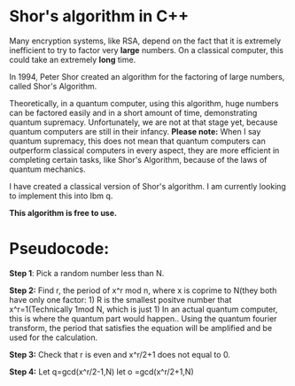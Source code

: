 # **Shor's algorithm in C++**
Many encryption systems, like RSA, depend on the fact that it is extremely inefficient to try to factor very **large** numbers. On a classical computer, this could take an extremely **long** time.

In 1994, Peter Shor created an algorithm for the factoring of large numbers, called Shor's Algorithm.

Theoretically, in a quantum computer, using this algorithm, huge numbers can be factored easily and in a short amount of time, demonstrating quantum supremacy. Unfortunately, we are not at that stage yet, because  quantum computers are still in their infancy.
**Please note:** When I say quantum supremacy, this does not mean that quantum computers can outperform classical computers in every aspect, they are more efficient in completing certain tasks, like Shor's Algorithm, because of the laws of quantum mechanics.

I have created a classical version of Shor's algorithm. I am currently looking to implement this into Ibm q.

**This algorithm is free to use.**

# Pseudocode:
**Step 1**: Pick a random number less than N.

**Step 2:** Find r, the period of x^r mod n, where x is coprime to N(they both have only one factor: 1) R is the smallest positve number that x^r=1(Technically 1mod N, which is just 1) In an actual quantum computer, this is where the quantum part would happen.. Using the quantum fourier transform, the period that satisfies the equation will be amplified and be used for the calculation.

**Step 3:** Check that r is even and x^r/2+1 does not equal to 0.

**Step 4:**
Let q=gcd(x^r/2-1,N)
let o =gcd(x^r/2+1,N)
